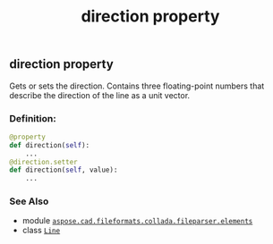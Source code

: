 ﻿---
title: direction property
second_title: Aspose.CAD for Python via .NET API References
description: 
type: docs
weight: 30
url: /aspose.cad.fileformats.collada.fileparser.elements/line/direction/
is_root: false
---

## direction property


Gets or sets the direction.
Contains three floating-point numbers that describe the direction of the line as a unit vector.
### Definition:
```python
@property
def direction(self):
    ...
@direction.setter
def direction(self, value):
    ...
```

### See Also
* module [`aspose.cad.fileformats.collada.fileparser.elements`](../../)
* class [`Line`](/cad/python-net/aspose.cad.fileformats.collada.fileparser.elements/line)
